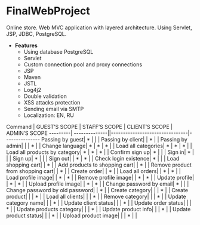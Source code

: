 # FinalWebProject
Online store. Web MVC application with layered architecture. Using Servlet, JSP, JDBC, PostgreSQL.
 * **Features**
      - Using database PostgreSQL
      - Servlet
      - Custom connection pool and proxy connections
      - JSP
      - Maven
      - JSTL
      - Log4j2
      - Double validation
      - XSS attacks protection
      - Sending email via SMTP
      - Localization: EN, RU
      
Command | GUEST’S SCOPE | STAFF’S SCOPE | CLIENT’S SCOPE | ADMIN’S SCOPE
---------| --------------||--------------------------------|---------------
Passing by guest| * |   |   |
Passing by client|  | * |   |
Passing by admin|  |  | * |   |
Change language| * | * | * |   |
Load all categories| * | * | * |   |
Load all products by category| * | * | * |   |
Confirm sign up| * |   |   |
Sign in| * |   |   |
Sign up| * |   |   |
Sign out|   | * | * |   |
Check login existence| * |   |   |
Load shopping cart|   | * |   |
Add products to shopping cart|  | * |   |
Remove product from shopping cart|  | * |   |
Create order|  | * |   |
Load all orders|  | * | * |   |
Load profile image|   | * | * |   |
Remove profile image|  | * | * |   |
Update profile|  | * | * |   |
Upload profile image|  | * | * |   |
Change password by email| * |   |   |
Change password by old password|  | * |   |
Create category|  |  | * |   |
Create product|  |  | * |   |
Load all clients|  |  | * |   |
Remove category|  |  | * |   |
Update category name|  |  | * |   |
Update client status|  |  | * |   |
Update order status|  |  | * |   |
Update products category|  |  | * |   |
Update product info|  |  | * |   |
Update product status|  |  | * |   |
Upload product image|  |  | * |   |
